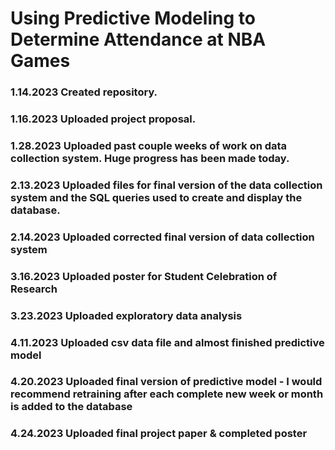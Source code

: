 # Using Predictive Modeling to Determine Attendance at NBA Games
### 1.14.2023 Created repository.
### 1.16.2023 Uploaded project proposal.
### 1.28.2023 Uploaded past couple weeks of work on data collection system. Huge progress has been made today.
### 2.13.2023 Uploaded files for final version of the data collection system and the SQL queries used to create and display the database.
### 2.14.2023 Uploaded corrected final version of data collection system
### 3.16.2023 Uploaded poster for Student Celebration of Research
### 3.23.2023 Uploaded exploratory data analysis
### 4.11.2023 Uploaded csv data file and almost finished predictive model
### 4.20.2023 Uploaded final version of predictive model - I would recommend retraining after each complete new week or month is added to the database
### 4.24.2023 Uploaded final project paper & completed poster

